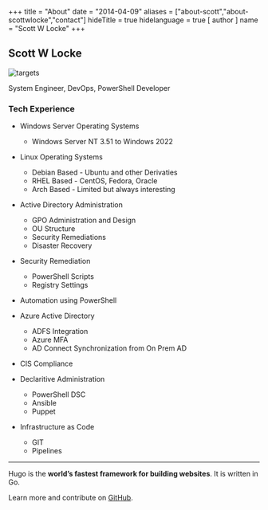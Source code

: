 +++
title = "About"
date = "2014-04-09"
aliases = ["about-scott","about-scottwlocke","contact"]
hideTitle = true
hidelanguage = true
[ author ]
  name = "Scott W Locke"
+++


## Scott W Locke

![targets](/profile.png)

System Engineer, DevOps, PowerShell Developer

### Tech Experience

- Windows Server Operating Systems
  - Windows Server NT 3.51 to Windows 2022

- Linux Operating Systems
  - Debian Based - Ubuntu and other Derivaties
  - RHEL Based - CentOS, Fedora, Oracle
  - Arch Based - Limited but always interesting

- Active Directory Administration
  - GPO Administration and Design
  - OU Structure
  - Security Remediations
  - Disaster Recovery

- Security Remediation
  - PowerShell Scripts
  - Registry Settings

- Automation using PowerShell

- Azure Active Directory
  - ADFS Integration
  - Azure MFA
  - AD Connect Synchronization from On Prem AD

- CIS Compliance

- Declaritive Administration
  - PowerShell DSC
  - Ansible
  - Puppet

- Infrastructure as Code
  - GIT
  - Pipelines

---
Hugo is the **world’s fastest framework for building websites**. It is written in Go.

Learn more and contribute on [GitHub](https://github.com/gohugoio).

